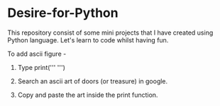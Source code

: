 # Desire-for-Python
This repository consist of some mini projects that I have created using Python language. Let's learn to code whilst having fun.

To add ascii figure -

1. Type print('''
              ''')

2. Search an ascii art of doors (or treasure) in google.

3. Copy and paste the art inside the print function. 
